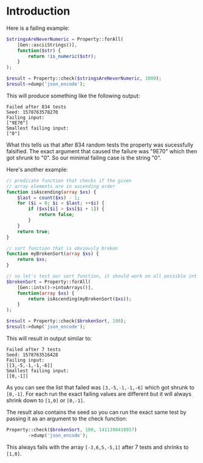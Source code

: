 # Introduction

Here is a failing example:

```php
$stringsAreNeverNumeric = Property::forAll(
    [Gen::asciiStrings()],
    function($str) {
        return !is_numeric($str);
    }
);

$result = Property::check($stringsAreNeverNumeric, 1000);
$result->dump('json_encode');
```

This will produce something like the following output:

```
Failed after 834 tests
Seed: 1578763578270
Failing input:
["9E70"]
Smallest failing input:
["0"]
```

What this tells us that after 834 random tests the property was sucessfully falsified.
The exact argument that caused the failure was "9E70" which then got shrunk to "0".
So our minimal failing case is the string "0".

Here's another example:

```php
// predicate function that checks if the given
// array elements are in ascending order
function isAscending(array $xs) {
    $last = count($xs) - 1;
    for ($i = 0; $i < $last; ++$i) {
        if ($xs[$i] > $xs[$i + 1]) {
            return false;
        }
    }
    return true;
}

// sort function that is obviously broken
function myBrokenSort(array $xs) {
    return $xs;
}

// so let's test our sort function, it should work on all possible int arrays
$brokenSort = Property::forAll(
    [Gen::ints()->intoArrays()],
    function(array $xs) {
        return isAscending(myBrokenSort($xs));
    }
);

$result = Property::check($brokenSort, 100);
$result->dump('json_encode');
```

This will result in output similar to:

```
Failed after 7 tests
Seed: 1578763516428
Failing input:
[[3,-5,-1,-1,-6]]
Smallest failing input:
[[0,-1]]
```

As you can see the list that failed was `[3,-5,-1,-1,-6]` which got shrunk to `[0,-1]`. For each run
the exact failing values are different but it will always shrink down to `[1,0]` or `[0,-1]`.

The result also contains the seed so you can run the exact same test by passing it as an argument
to the check function:

```php
Property::check($brokenSort, 100, 1411398418957)
        ->dump('json_encode');
```

This always fails with the array `[-3,6,5,-5,1]` after 7 tests and shrinks to `[1,0]`.
